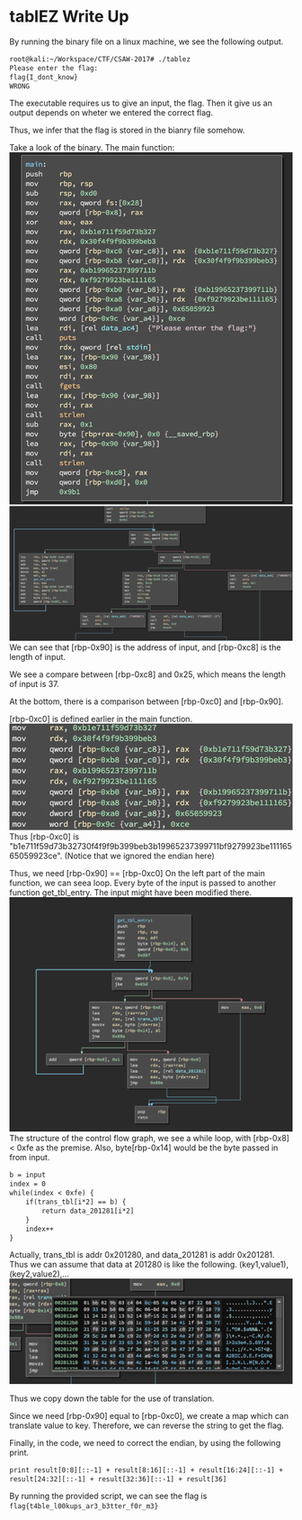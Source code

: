 # tablEZ Write Up
By running the binary file on a linux machine, we see the following output.
```
root@kali:~/Workspace/CTF/CSAW-2017# ./tablez 
Please enter the flag:
flag{I_dont_know}
WRONG
```
The executable requires us to give an input, the flag. Then it give us an output depends on wheter we entered the correct flag.

Thus, we infer that the flag is stored in the bianry file somehow. 

Take a look of the binary.
The main function:
![alt text][tablez-1]
![alt text][tablez-2]
We can see that [rbp-0x90] is the address of input, and [rbp-0xc8] is the length of input.

We see a compare between [rbp-0xc8] and 0x25, which means the length of input is 37.

At the bottom, there is a comparison between [rbp-0xc0] and [rbp-0x90]. 

[rbp-0xc0] is defined earlier in the main function. 
![alt text][tablez-5]
Thus [rbp-0xc0] is "b1e711f59d73b32730f4f9f9b399beb3b19965237399711bf9279923be11116565059923ce". (Notice that we ignored the endian here)

Thus, we need [rbp-0x90] == [rbp-0xc0]
On the left part of the main function, we can seea loop. Every byte of the input is passed to another function get_tbl_entry. The input might have been modified there. 
![alt text][tablez-3]
The structure of the control flow graph, we see a while loop, with [rbp-0x8] < 0xfe as the premise. Also, byte[rbp-0x14] would be the byte passed in from input.

```
b = input
index = 0
while(index < 0xfe) {
	if(trans_tbl[i*2] == b) {
		return data_201281[i*2]
	}
	index++
}
```
Actually, trans_tbl is addr 0x201280, and data_201281 is addr 0x201281. Thus we can assume that data at 201280 is like the following.
(key1,value1),(key2,value2),...
![alt text][tablez-4]

Thus we copy down the table for the use of translation.

Since we need [rbp-0x90] equal to [rbp-0xc0], we create a map which can translate value to key. Therefore, we can reverse the string to get the flag.

Finally, in the code, we need to correct the endian, by using the following print.
```
print result[0:8][::-1] + result[8:16][::-1] + result[16:24][::-1] + result[24:32][::-1] + result[32:36][::-1] + result[36]
```
By running the provided script, we can see the flag is ```flag{t4ble_l00kups_ar3_b3tter_f0r_m3}```




[tablez-1]: https://github.com/bruceshenzk/CTF-WriteUp/blob/master/CSAW-2017/tablEZ/img/tablez-1.png
[tablez-2]: https://github.com/bruceshenzk/CTF-WriteUp/blob/master/CSAW-2017/tablEZ/img/tablez-2.png
[tablez-3]: https://github.com/bruceshenzk/CTF-WriteUp/blob/master/CSAW-2017/tablEZ/img/tablez-3.png
[tablez-4]: https://github.com/bruceshenzk/CTF-WriteUp/blob/master/CSAW-2017/tablEZ/img/tablez-4.png
[tablez-5]: https://github.com/bruceshenzk/CTF-WriteUp/blob/master/CSAW-2017/tablEZ/img/tablez-5.png
